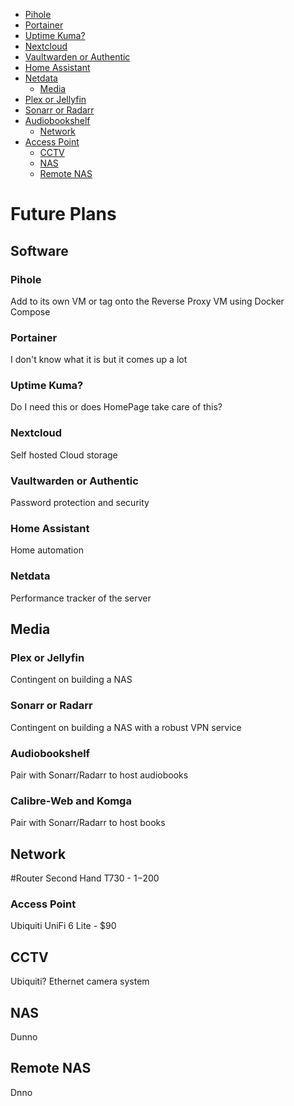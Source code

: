 - [Pihole](#pihole)
- [Portainer](#portainer)
- [Uptime Kuma?](#uptime-kuma)
- [Nextcloud](#nextcloud)
- [Vaultwarden or Authentic](#vaultwarden-or-authentic)
- [Home Assistant](#home-assistant)
- [Netdata](#netdata)
  - [Media](#media)
- [Plex or Jellyfin](#plex-or-jellyfin)
- [Sonarr or Radarr](#sonarr-or-radarr)
- [Audiobookshelf](#audiobookshelf)
  - [Network](#network)
- [Access Point](#access-point)
  - [CCTV](#cctv)
  - [NAS](#nas)
  - [Remote NAS](#remote-nas)


# Future Plans

## Software
### Pihole
Add to its own VM or tag onto the Reverse Proxy VM using Docker Compose

### Portainer
I don't know what it is but it comes up a lot

### Uptime Kuma?
Do I need this or does HomePage take care of this?

### Nextcloud
Self hosted Cloud storage

### Vaultwarden or Authentic
Password protection and security

### Home Assistant
Home automation

### Netdata
Performance tracker of the server

## Media
### Plex or Jellyfin
Contingent on building a NAS
### Sonarr or Radarr
Contingent on building a NAS with a robust VPN service
### Audiobookshelf
Pair with Sonarr/Radarr to host audiobooks
### Calibre-Web and Komga
Pair with Sonarr/Radarr to host books
## Network
#Router
Second Hand T730 - $1-$200

### Access Point 
Ubiquiti UniFi 6 Lite - $90

## CCTV
Ubiquiti?
Ethernet camera system

## NAS
Dunno

## Remote NAS
Dnno
